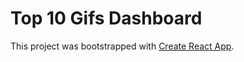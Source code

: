 # Top 10 Gifs Dashboard

This project was bootstrapped with [Create React App](https://github.com/facebook/create-react-app).


